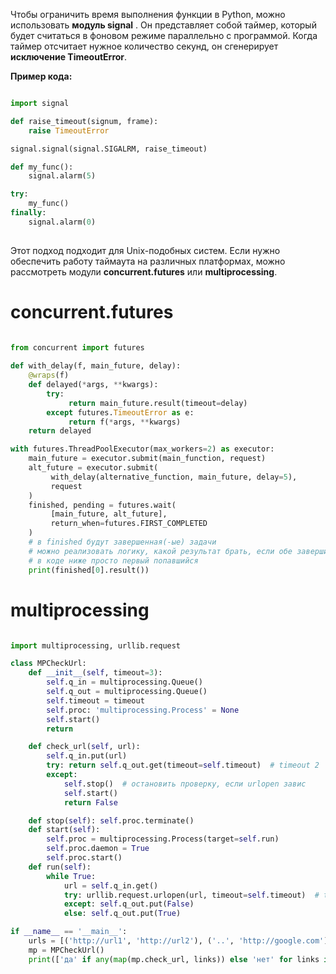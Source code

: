
Чтобы ограничить время выполнения функции в Python, можно использовать **модуль signal** . Он представляет собой таймер, который будет считаться в фоновом режиме параллельно с программой. Когда таймер отсчитает нужное количество секунд, он сгенерирует **исключение TimeoutError**.

**Пример кода:**

```python

import signal

def raise_timeout(signum, frame):
    raise TimeoutError

signal.signal(signal.SIGALRM, raise_timeout)

def my_func():
    signal.alarm(5)

try:
    my_func()
finally:
    signal.alarm(0)
    
```

Этот подход подходит для Unix-подобных систем. Если нужно обеспечить работу таймаута на различных платформах, можно рассмотреть модули **concurrent.futures** или **multiprocessing**.

# concurrent.futures

```python

from concurrent import futures
 
def with_delay(f, main_future, delay):
    @wraps(f)
    def delayed(*args, **kwargs):
        try:
             return main_future.result(timeout=delay)
        except futures.TimeoutError as e:
             return f(*args, **kwargs)
    return delayed

with futures.ThreadPoolExecutor(max_workers=2) as executor:
    main_future = executor.submit(main_function, request)
    alt_future = executor.submit(
         with_delay(alternative_function, main_future, delay=5),
         request
    )
    finished, pending = futures.wait(
         [main_future, alt_future], 
         return_when=futures.FIRST_COMPLETED
    )
    # в finished будут завершенная(-ые) задачи
    # можно реализовать логику, какой результат брать, если обе завершились
    # в коде ниже просто первый попавшийся
    print(finished[0].result())

```

# multiprocessing

```python

import multiprocessing, urllib.request

class MPCheckUrl:
    def __init__(self, timeout=3):
        self.q_in = multiprocessing.Queue()
        self.q_out = multiprocessing.Queue()
        self.timeout = timeout
        self.proc: 'multiprocessing.Process' = None
        self.start()
        return

    def check_url(self, url):
        self.q_in.put(url)
        try: return self.q_out.get(timeout=self.timeout)  # timeout 2
        except:
            self.stop()  # остановить проверку, если urlopen завис
            self.start()
            return False

    def stop(self): self.proc.terminate()
    def start(self):
        self.proc = multiprocessing.Process(target=self.run)
        self.proc.daemon = True
        self.proc.start()
    def run(self):
        while True:
            url = self.q_in.get()
            try: urllib.request.urlopen(url, timeout=self.timeout)  # timeout 1
            except: self.q_out.put(False)
            else: self.q_out.put(True)

if __name__ == '__main__':
    urls = [('http://url1', 'http://url2'), ('..', 'http://google.com'), ]
    mp = MPCheckUrl()
    print(['да' if any(map(mp.check_url, links)) else 'нет' for links in urls])
    
```



